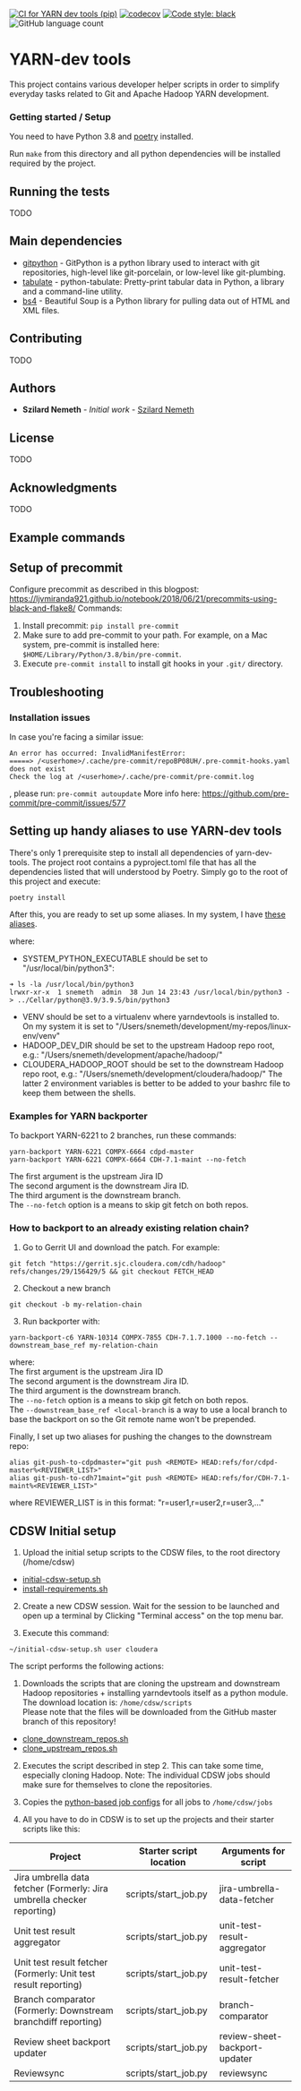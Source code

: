 [![CI for YARN dev tools (pip)](https://github.com/szilard-nemeth/yarn-dev-tools/actions/workflows/ci.yml/badge.svg)](https://github.com/szilard-nemeth/yarn-dev-tools/actions/workflows/ci.yml)
[![codecov](https://codecov.io/gh/szilard-nemeth/yarn-dev-tools/branch/master/graph/badge.svg?token=OQD6FIFF7I)](https://codecov.io/gh/szilard-nemeth/yarn-dev-tools)
[![Code style: black](https://img.shields.io/badge/code%20style-black-000000.svg)](https://github.com/psf/black)
![GitHub language count](https://img.shields.io/github/languages/count/szilard-nemeth/yarn-dev-tools)


# YARN-dev tools

This project contains various developer helper scripts in order to simplify everyday tasks related to Git and Apache Hadoop YARN development.

### Getting started / Setup

You need to have Python 3.8 and [poetry](https://python-poetry.org/docs/#installation) installed.

Run `make` from this directory and all python dependencies will be installed required by the project.


## Running the tests

TODO

## Main dependencies

* [gitpython](https://gitpython.readthedocs.io/en/stable/) - GitPython is a python library used to interact with git repositories, high-level like git-porcelain, or low-level like git-plumbing.
* [tabulate](https://pypi.org/project/tabulate/) - python-tabulate: Pretty-print tabular data in Python, a library and a command-line utility.
* [bs4](https://www.crummy.com/software/BeautifulSoup/bs4/doc/) - Beautiful Soup is a Python library for pulling data out of HTML and XML files.
## Contributing

TODO 

## Authors

* **Szilard Nemeth** - *Initial work* - [Szilard Nemeth](https://github.com/szilard-nemeth)

## License

TODO 

## Acknowledgments

TODO


## Example commands


## Setup of precommit

Configure precommit as described in this blogpost: https://ljvmiranda921.github.io/notebook/2018/06/21/precommits-using-black-and-flake8/
Commands:
1. Install precommit: `pip install pre-commit`
2. Make sure to add pre-commit to your path. For example, on a Mac system, pre-commit is installed here: 
   `$HOME/Library/Python/3.8/bin/pre-commit`.
2. Execute `pre-commit install` to install git hooks in your `.git/` directory.

## Troubleshooting

### Installation issues
In case you're facing a similar issue:
```
An error has occurred: InvalidManifestError: 
=====> /<userhome>/.cache/pre-commit/repoBP08UH/.pre-commit-hooks.yaml does not exist
Check the log at /<userhome>/.cache/pre-commit/pre-commit.log
```
, please run: `pre-commit autoupdate`
More info here: https://github.com/pre-commit/pre-commit/issues/577

## Setting up handy aliases to use YARN-dev tools

There's only 1 prerequisite step to install all dependencies of yarn-dev-tools.
The project root contains a pyproject.toml file that has all the dependencies listed that will understood by Poetry.
Simply go to the root of this project and execute: 
```
poetry install
```

After this, you are ready to set up some aliases. In my system, I have [these aliases](
https://github.com/szilard-nemeth/linux-env/blob/badf82f11f08d77cafbdbb19a1e2da83f392b1e4/workplace-specific/cloudera/scripts/yarn/yarn-dev-tools.sh#L73-L101).

where: 
- SYSTEM_PYTHON_EXECUTABLE should be set to "/usr/local/bin/python3": 
```
➜ ls -la /usr/local/bin/python3
lrwxr-xr-x  1 snemeth  admin  38 Jun 14 23:43 /usr/local/bin/python3 -> ../Cellar/python@3.9/3.9.5/bin/python3
```
- VENV should be set to a virtualenv where yarndevtools is installed to. On my system it is set to "/Users/snemeth/development/my-repos/linux-env/venv"
- HADOOP_DEV_DIR should be set to the upstream Hadoop repo root, e.g.: "/Users/snemeth/development/apache/hadoop/"
- CLOUDERA_HADOOP_ROOT should be set to the downstream Hadoop repo root, e.g.: "/Users/snemeth/development/cloudera/hadoop/"
The latter 2 environment variables is better to be added to your bashrc file to keep them between the shells.


### Examples for YARN backporter
To backport YARN-6221 to 2 branches, run these commands:
```
yarn-backport YARN-6221 COMPX-6664 cdpd-master
yarn-backport YARN-6221 COMPX-6664 CDH-7.1-maint --no-fetch
```
The first argument is the upstream Jira ID<br>
The second argument is the downstream Jira ID.<br>
The third argument is the downstream branch.<br>
The `--no-fetch` option is a means to skip git fetch on both repos.

### How to backport to an already existing relation chain?
1. Go to Gerrit UI and download the patch.
For example: 
```
git fetch "https://gerrit.sjc.cloudera.com/cdh/hadoop" refs/changes/29/156429/5 && git checkout FETCH_HEAD
```
2. Checkout a new branch
```
git checkout -b my-relation-chain 
```

3. Run backporter with: 
```
yarn-backport-c6 YARN-10314 COMPX-7855 CDH-7.1.7.1000 --no-fetch --downstream_base_ref my-relation-chain
```
where:<br>
The first argument is the upstream Jira ID<br>
The second argument is the downstream Jira ID.<br>
The third argument is the downstream branch.<br>
The `--no-fetch` option is a means to skip git fetch on both repos.<br>
The `--downstream_base_ref <local-branch` is a way to use a local branch to base the backport on so the Git remote name won't be prepended.


Finally, I set up two aliases for pushing the changes to the downstream repo:
```
alias git-push-to-cdpdmaster="git push <REMOTE> HEAD:refs/for/cdpd-master%<REVIEWER_LIST>"
alias git-push-to-cdh71maint="git push <REMOTE> HEAD:refs/for/CDH-7.1-maint%<REVIEWER_LIST>"
```
where REVIEWER_LIST is in this format: "r=user1,r=user2,r=user3,..."

## CDSW Initial setup
1. Upload the initial setup scripts to the CDSW files, to the root directory (/home/cdsw)
- [initial-cdsw-setup.sh](yarndevtools/cdsw/scripts/initial-cdsw-setup.sh)
- [install-requirements.sh](yarndevtools/cdsw/scripts/install-requirements.sh)

2. Create a new CDSW session.
Wait for the session to be launched and open up a terminal by Clicking "Terminal access" on the top menu bar.


3. Execute this command:
```
~/initial-cdsw-setup.sh user cloudera
```


The script performs the following actions: 
1. Downloads the scripts that are cloning the upstream and downstream Hadoop repositories + installing yarndevtools itself as a python module.
The download location is: `/home/cdsw/scripts`<br>
Please note that the files will be downloaded from the GitHub master branch of this repository!
- [clone_downstream_repos.sh](yarndevtools/cdsw/scripts/clone_downstream_repos.sh)
- [clone_upstream_repos.sh](yarndevtools/cdsw/scripts/clone_upstream_repos.sh)

2. Executes the script described in step 2. 
This can take some time, especially cloning Hadoop.
Note: The individual CDSW jobs should make sure for themselves to clone the repositories.

3. Copies the [python-based job configs](yarndevtools/cdsw/job_configs) for all jobs to `/home/cdsw/jobs`

4. All you have to do in CDSW is to set up the projects and their starter scripts like this:

| Project                                                                | Starter script location         | Arguments for script          |
|------------------------------------------------------------------------|---------------------------------|-------------------------------|
| Jira umbrella data fetcher (Formerly: Jira umbrella checker reporting) | scripts/start_job.py            | jira-umbrella-data-fetcher    |
| Unit test result aggregator                                            | scripts/start_job.py            | unit-test-result-aggregator   |
| Unit test result fetcher (Formerly: Unit test result reporting)        | scripts/start_job.py            | unit-test-result-fetcher      |
| Branch comparator (Formerly: Downstream branchdiff reporting)          | scripts/start_job.py            | branch-comparator             |
| Review sheet backport updater                                          | scripts/start_job.py | review-sheet-backport-updater |
| Reviewsync                                                             | scripts/start_job.py | reviewsync                    |